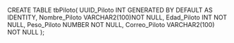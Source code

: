 CREATE TABLE tbPiloto(
UUID_Piloto INT GENERATED BY DEFAULT AS IDENTITY,
Nombre_Piloto VARCHAR2(100)NOT NULL,
Edad_Piloto INT NOT NULL,
Peso_Piloto NUMBER NOT NULL,
Correo_Piloto VARCHAR2(100) NOT NULL
);
